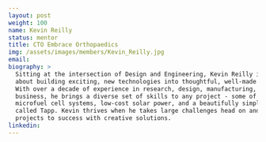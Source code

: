 ```yaml
---
layout: post
weight: 100
name: Kevin Reilly
status: mentor
title: CTO Embrace Orthopaedics
img: /assets/images/members/Kevin_Reilly.jpg
email: 
biography: >
  Sitting at the intersection of Design and Engineering, Kevin Reilly is passionate
  about building exciting, new technologies into thoughtful, well-made products.
  With over a decade of experience in research, design, manufacturing, and
  business, he brings a diverse set of skills to any project - some of which include
  microfuel cell systems, low-cost solar power, and a beautifully simple water filter
  called Tapp. Kevin thrives when he takes large challenges head on and leads
  projects to success with creative solutions.
linkedin: 
---
```

